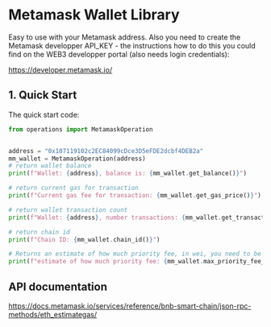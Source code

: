 # Metamask Wallet Library

Easy to use with your Metamask address. Also you need to create 
the Metamask developper API_KEY - the instructions how to do 
this you could find on the WEB3 developper portal (also needs 
login credentials):

https://developer.metamask.io/

## 1. Quick Start

The quick start code:

```python
from operations import MetamaskOperation


address = "0x107119102c2EC84099cDce3D5eFDE2dcbf4DEB2a"
mm_wallet = MetamaskOperation(address)
# return wallet balance
print(f"Wallet: {address}, balance is: {mm_wallet.get_balance()}")

# return current gas for transaction
print(f"Current gas fee for transaction: {mm_wallet.get_gas_price()}")

# return wallet transaction count
print(f"Wallet: {address}, number transactions: {mm_wallet.get_transaction_count()}")

# return chain id
print(f"Chain ID: {mm_wallet.chain_id()}")

# Returns an estimate of how much priority fee, in wei, you need to be included in a block.
print(f"estimate of how much priority fee: {mm_wallet.max_priority_fee_per_gas()}")
```

## API documentation
https://docs.metamask.io/services/reference/bnb-smart-chain/json-rpc-methods/eth_estimategas/

